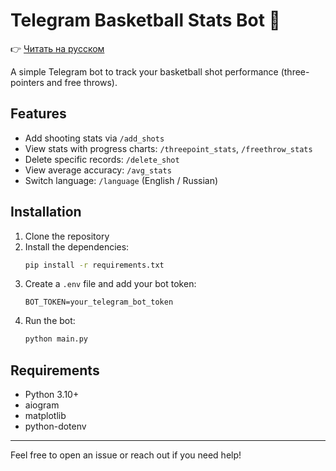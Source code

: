 # Telegram Basketball Stats Bot 🏀

👉 [Читать на русском](README.ru.md)

A simple Telegram bot to track your basketball shot performance (three-pointers and free throws).

## Features

- Add shooting stats via `/add_shots`
- View stats with progress charts: `/threepoint_stats`, `/freethrow_stats`
- Delete specific records: `/delete_shot`
- View average accuracy: `/avg_stats`
- Switch language: `/language` (English / Russian)

## Installation

1. Clone the repository
2. Install the dependencies:
    ```bash
    pip install -r requirements.txt
    ```
3. Create a `.env` file and add your bot token:
    ```
    BOT_TOKEN=your_telegram_bot_token
    ```
4. Run the bot:
    ```bash
    python main.py
    ```

## Requirements

- Python 3.10+
- aiogram
- matplotlib
- python-dotenv

---

Feel free to open an issue or reach out if you need help!
